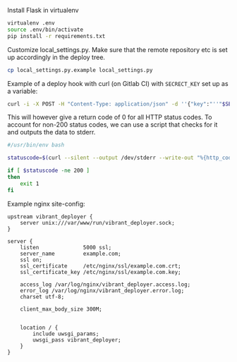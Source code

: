 
Install Flask in virtualenv

```bash
virtualenv .env
source .env/bin/activate
pip install -r requirements.txt
```

Customize local_settings.py. Make sure that the remote repository etc is set up accordingly in the deploy tree.

```bash
cp local_settings.py.example local_settings.py
```

Example of a deploy hook with curl (on Gitlab CI) with `SECRECT_KEY` set up as a variable:

```bash
curl -i -X POST -H "Content-Type: application/json" -d ''{"key":"''"$SECRET_KEY"''", "ref": "''"$CI_BUILD_REF"''"}'' https://example.com:5000/deploy/
```

This will however give a return code of 0 for all HTTP status codes. To account for non-200 status codes, we can use a script that checks for it and outputs the data to stderr.

```bash
#/usr/bin/env bash

statuscode=$(curl --silent --output /dev/stderr --write-out "%{http_code}" -i -X POST -H "Content-Type: application/json" -d '{"key":"'"$DEPLOY_KEY"'", "ref": "'"$CI_BUILD_REF"'"}' https://example.com:5000/deploy/)

if [ $statuscode -ne 200 ]
then
	exit 1
fi
```

Example nginx site-config:
```nginx
upstream vibrant_deployer {
    server unix:///var/www/run/vibrant_deployer.sock;
}

server {
    listen              5000 ssl;
    server_name         example.com;
    ssl on;
    ssl_certificate     /etc/nginx/ssl/example.com.crt;
    ssl_certificate_key /etc/nginx/ssl/example.com.key;

    access_log /var/log/nginx/vibrant_deployer.access.log;
    error_log /var/log/nginx/vibrant_deployer.error.log;
    charset utf-8;

    client_max_body_size 300M;


    location / {
        include uwsgi_params;
        uwsgi_pass vibrant_deployer;
    }
}
```

